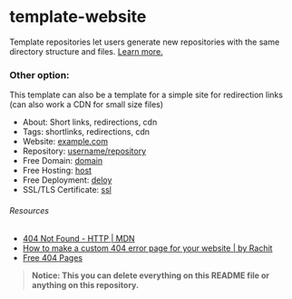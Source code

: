 # template-website
Template repositories let users generate new repositories with the same directory structure and files. [Learn more.](https://docs.github.com/en/repositories/creating-and-managing-repositories/creating-a-repository-from-a-template)

### Other option:
This template can also be a template for a simple site for redirection links (can also work a CDN for small size files)

- About: Short links, redirections, cdn
- Tags: shortlinks, redirections, cdn
- Website: [example.com](https://example.com)
- Repository: [username/repository](https://github.com/username/repository)
- Free Domain: [domain](domain)
- Free Hosting: [host](host)
- Free Deployment: [deloy](deploy)
- SSL/TLS Certificate: [ssl](ssl)

###### Resources
- [404 Not Found - HTTP | MDN](https://developer.mozilla.org/en-US/docs/Web/HTTP/Status/404)
- [How to make a custom 404 error page for your website | by Rachit](https://medium.com/designer-recipes/how-to-make-a-custom-404-error-page-for-your-website-1af37a8b20d1)
- [Free 404 Pages](https://www.free404.com)

> **Notice: This you can delete everything on this README file or anything on this repository.**
